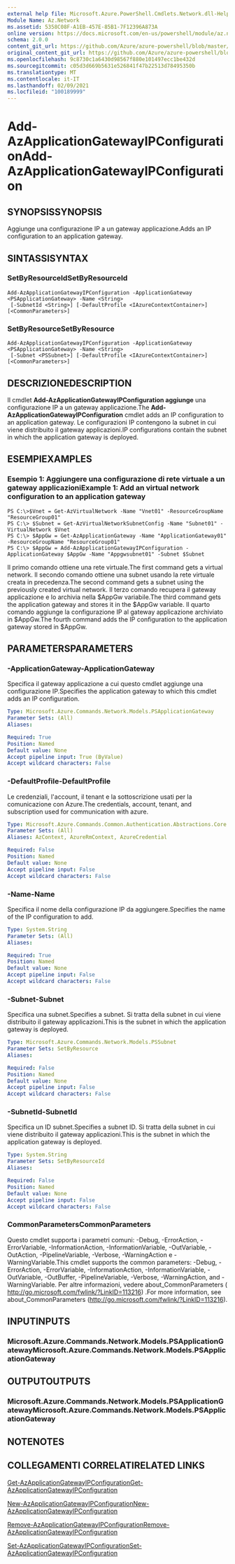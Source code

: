 ```yaml
---
external help file: Microsoft.Azure.PowerShell.Cmdlets.Network.dll-Help.xml
Module Name: Az.Network
ms.assetid: 5358C08F-A1EB-457E-85B1-7F12396A873A
online version: https://docs.microsoft.com/en-us/powershell/module/az.network/add-azapplicationgatewayipconfiguration
schema: 2.0.0
content_git_url: https://github.com/Azure/azure-powershell/blob/master/src/Network/Network/help/Add-AzApplicationGatewayIPConfiguration.md
original_content_git_url: https://github.com/Azure/azure-powershell/blob/master/src/Network/Network/help/Add-AzApplicationGatewayIPConfiguration.md
ms.openlocfilehash: 9c8730c1a6430d98567f880e101497ecc1be432d
ms.sourcegitcommit: c05d3d669b5631e526841f47b22513d78495350b
ms.translationtype: MT
ms.contentlocale: it-IT
ms.lasthandoff: 02/09/2021
ms.locfileid: "100189999"
---
```

# <span data-ttu-id="311af-101">Add-AzApplicationGatewayIPConfiguration</span><span class="sxs-lookup"><span data-stu-id="311af-101">Add-AzApplicationGatewayIPConfiguration</span></span>

## <span data-ttu-id="311af-102">SYNOPSIS</span><span class="sxs-lookup"><span data-stu-id="311af-102">SYNOPSIS</span></span>
<span data-ttu-id="311af-103">Aggiunge una configurazione IP a un gateway applicazione.</span><span class="sxs-lookup"><span data-stu-id="311af-103">Adds an IP configuration to an application gateway.</span></span>

## <span data-ttu-id="311af-104">SINTASSI</span><span class="sxs-lookup"><span data-stu-id="311af-104">SYNTAX</span></span>

### <span data-ttu-id="311af-105">SetByResourceId</span><span class="sxs-lookup"><span data-stu-id="311af-105">SetByResourceId</span></span>
```
Add-AzApplicationGatewayIPConfiguration -ApplicationGateway <PSApplicationGateway> -Name <String>
 [-SubnetId <String>] [-DefaultProfile <IAzureContextContainer>] [<CommonParameters>]
```

### <span data-ttu-id="311af-106">SetByResource</span><span class="sxs-lookup"><span data-stu-id="311af-106">SetByResource</span></span>
```
Add-AzApplicationGatewayIPConfiguration -ApplicationGateway <PSApplicationGateway> -Name <String>
 [-Subnet <PSSubnet>] [-DefaultProfile <IAzureContextContainer>] [<CommonParameters>]
```

## <span data-ttu-id="311af-107">DESCRIZIONE</span><span class="sxs-lookup"><span data-stu-id="311af-107">DESCRIPTION</span></span>
<span data-ttu-id="311af-108">Il cmdlet **Add-AzApplicationGatewayIPConfiguration aggiunge** una configurazione IP a un gateway applicazione.</span><span class="sxs-lookup"><span data-stu-id="311af-108">The **Add-AzApplicationGatewayIPConfiguration** cmdlet adds an IP configuration to an application gateway.</span></span>
<span data-ttu-id="311af-109">Le configurazioni IP contengono la subnet in cui viene distribuito il gateway applicazioni.</span><span class="sxs-lookup"><span data-stu-id="311af-109">IP configurations contain the subnet in which the application gateway is deployed.</span></span>

## <span data-ttu-id="311af-110">ESEMPI</span><span class="sxs-lookup"><span data-stu-id="311af-110">EXAMPLES</span></span>

### <span data-ttu-id="311af-111">Esempio 1: Aggiungere una configurazione di rete virtuale a un gateway applicazioni</span><span class="sxs-lookup"><span data-stu-id="311af-111">Example 1: Add an virtual network configuration to an application gateway</span></span>
```
PS C:\>$Vnet = Get-AzVirtualNetwork -Name "Vnet01" -ResourceGroupName "ResourceGroup01"
PS C:\> $Subnet = Get-AzVirtualNetworkSubnetConfig -Name "Subnet01" -VirtualNetwork $Vnet 
PS C:\> $AppGw = Get-AzApplicationGateway -Name "ApplicationGateway01" -ResourceGroupName "ResourceGroup01"
PS C:\> $AppGw = Add-AzApplicationGatewayIPConfiguration -ApplicationGateway $AppGw -Name "Appgwsubnet01" -Subnet $Subnet
```

<span data-ttu-id="311af-112">Il primo comando ottiene una rete virtuale.</span><span class="sxs-lookup"><span data-stu-id="311af-112">The first command gets a virtual network.</span></span>
<span data-ttu-id="311af-113">Il secondo comando ottiene una subnet usando la rete virtuale creata in precedenza.</span><span class="sxs-lookup"><span data-stu-id="311af-113">The second command gets a subnet using the previously created virtual network.</span></span>
<span data-ttu-id="311af-114">Il terzo comando recupera il gateway applicazione e lo archivia nella $AppGw variabile.</span><span class="sxs-lookup"><span data-stu-id="311af-114">The third command gets the application gateway and stores it in the $AppGw variable.</span></span>
<span data-ttu-id="311af-115">Il quarto comando aggiunge la configurazione IP al gateway applicazione archiviato in $AppGw.</span><span class="sxs-lookup"><span data-stu-id="311af-115">The fourth command adds the IP configuration to the application gateway stored in $AppGw.</span></span>

## <span data-ttu-id="311af-116">PARAMETERS</span><span class="sxs-lookup"><span data-stu-id="311af-116">PARAMETERS</span></span>

### <span data-ttu-id="311af-117">-ApplicationGateway</span><span class="sxs-lookup"><span data-stu-id="311af-117">-ApplicationGateway</span></span>
<span data-ttu-id="311af-118">Specifica il gateway applicazione a cui questo cmdlet aggiunge una configurazione IP.</span><span class="sxs-lookup"><span data-stu-id="311af-118">Specifies the application gateway to which this cmdlet adds an IP configuration.</span></span>

```yaml
Type: Microsoft.Azure.Commands.Network.Models.PSApplicationGateway
Parameter Sets: (All)
Aliases:

Required: True
Position: Named
Default value: None
Accept pipeline input: True (ByValue)
Accept wildcard characters: False
```

### <span data-ttu-id="311af-119">-DefaultProfile</span><span class="sxs-lookup"><span data-stu-id="311af-119">-DefaultProfile</span></span>
<span data-ttu-id="311af-120">Le credenziali, l'account, il tenant e la sottoscrizione usati per la comunicazione con Azure.</span><span class="sxs-lookup"><span data-stu-id="311af-120">The credentials, account, tenant, and subscription used for communication with azure.</span></span>

```yaml
Type: Microsoft.Azure.Commands.Common.Authentication.Abstractions.Core.IAzureContextContainer
Parameter Sets: (All)
Aliases: AzContext, AzureRmContext, AzureCredential

Required: False
Position: Named
Default value: None
Accept pipeline input: False
Accept wildcard characters: False
```

### <span data-ttu-id="311af-121">-Name</span><span class="sxs-lookup"><span data-stu-id="311af-121">-Name</span></span>
<span data-ttu-id="311af-122">Specifica il nome della configurazione IP da aggiungere.</span><span class="sxs-lookup"><span data-stu-id="311af-122">Specifies the name of the IP configuration to add.</span></span>

```yaml
Type: System.String
Parameter Sets: (All)
Aliases:

Required: True
Position: Named
Default value: None
Accept pipeline input: False
Accept wildcard characters: False
```

### <span data-ttu-id="311af-123">-Subnet</span><span class="sxs-lookup"><span data-stu-id="311af-123">-Subnet</span></span>
<span data-ttu-id="311af-124">Specifica una subnet.</span><span class="sxs-lookup"><span data-stu-id="311af-124">Specifies a subnet.</span></span>
<span data-ttu-id="311af-125">Si tratta della subnet in cui viene distribuito il gateway applicazioni.</span><span class="sxs-lookup"><span data-stu-id="311af-125">This is the subnet in which the application gateway is deployed.</span></span>

```yaml
Type: Microsoft.Azure.Commands.Network.Models.PSSubnet
Parameter Sets: SetByResource
Aliases:

Required: False
Position: Named
Default value: None
Accept pipeline input: False
Accept wildcard characters: False
```

### <span data-ttu-id="311af-126">-SubnetId</span><span class="sxs-lookup"><span data-stu-id="311af-126">-SubnetId</span></span>
<span data-ttu-id="311af-127">Specifica un ID subnet.</span><span class="sxs-lookup"><span data-stu-id="311af-127">Specifies a subnet ID.</span></span>
<span data-ttu-id="311af-128">Si tratta della subnet in cui viene distribuito il gateway applicazioni.</span><span class="sxs-lookup"><span data-stu-id="311af-128">This is the subnet in which the application gateway is deployed.</span></span>

```yaml
Type: System.String
Parameter Sets: SetByResourceId
Aliases:

Required: False
Position: Named
Default value: None
Accept pipeline input: False
Accept wildcard characters: False
```

### <span data-ttu-id="311af-129">CommonParameters</span><span class="sxs-lookup"><span data-stu-id="311af-129">CommonParameters</span></span>
<span data-ttu-id="311af-130">Questo cmdlet supporta i parametri comuni: -Debug, -ErrorAction, -ErrorVariable, -InformationAction, -InformationVariable, -OutVariable, -OutAction, -PipelineVariable, -Verbose, -WarningAction e -WarningVariable.</span><span class="sxs-lookup"><span data-stu-id="311af-130">This cmdlet supports the common parameters: -Debug, -ErrorAction, -ErrorVariable, -InformationAction, -InformationVariable, -OutVariable, -OutBuffer, -PipelineVariable, -Verbose, -WarningAction, and -WarningVariable.</span></span> <span data-ttu-id="311af-131">Per altre informazioni, vedere about_CommonParameters ( http://go.microsoft.com/fwlink/?LinkID=113216) .</span><span class="sxs-lookup"><span data-stu-id="311af-131">For more information, see about_CommonParameters (http://go.microsoft.com/fwlink/?LinkID=113216).</span></span>

## <span data-ttu-id="311af-132">INPUT</span><span class="sxs-lookup"><span data-stu-id="311af-132">INPUTS</span></span>

### <span data-ttu-id="311af-133">Microsoft.Azure.Commands.Network.Models.PSApplicationGateway</span><span class="sxs-lookup"><span data-stu-id="311af-133">Microsoft.Azure.Commands.Network.Models.PSApplicationGateway</span></span>

## <span data-ttu-id="311af-134">OUTPUT</span><span class="sxs-lookup"><span data-stu-id="311af-134">OUTPUTS</span></span>

### <span data-ttu-id="311af-135">Microsoft.Azure.Commands.Network.Models.PSApplicationGateway</span><span class="sxs-lookup"><span data-stu-id="311af-135">Microsoft.Azure.Commands.Network.Models.PSApplicationGateway</span></span>

## <span data-ttu-id="311af-136">NOTE</span><span class="sxs-lookup"><span data-stu-id="311af-136">NOTES</span></span>

## <span data-ttu-id="311af-137">COLLEGAMENTI CORRELATI</span><span class="sxs-lookup"><span data-stu-id="311af-137">RELATED LINKS</span></span>

[<span data-ttu-id="311af-138">Get-AzApplicationGatewayIPConfiguration</span><span class="sxs-lookup"><span data-stu-id="311af-138">Get-AzApplicationGatewayIPConfiguration</span></span>](./Get-AzApplicationGatewayIPConfiguration.md)

[<span data-ttu-id="311af-139">New-AzApplicationGatewayIPConfiguration</span><span class="sxs-lookup"><span data-stu-id="311af-139">New-AzApplicationGatewayIPConfiguration</span></span>](./New-AzApplicationGatewayIPConfiguration.md)

[<span data-ttu-id="311af-140">Remove-AzApplicationGatewayIPConfiguration</span><span class="sxs-lookup"><span data-stu-id="311af-140">Remove-AzApplicationGatewayIPConfiguration</span></span>](./Remove-AzApplicationGatewayIPConfiguration.md)

[<span data-ttu-id="311af-141">Set-AzApplicationGatewayIPConfiguration</span><span class="sxs-lookup"><span data-stu-id="311af-141">Set-AzApplicationGatewayIPConfiguration</span></span>](./Set-AzApplicationGatewayIPConfiguration.md)


